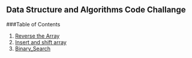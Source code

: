 ## Data Structure and Algorithms Code Challange

###Table of Contents
1. [Reverse the Array](code401challenges/README.md)
2. [Insert and shift array](code401challenges/README.md)
3. [Binary_Search](code401challenges/README.md)
    

